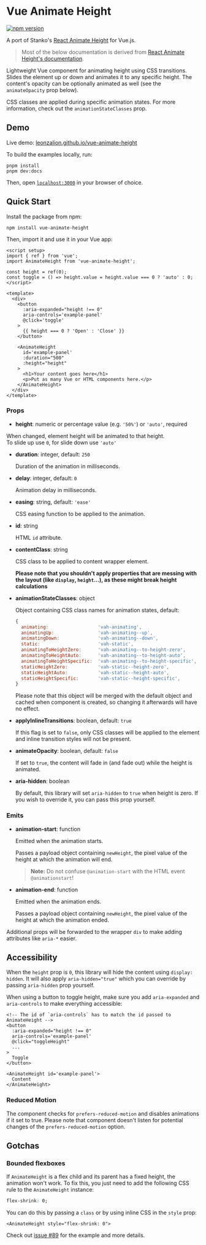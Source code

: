 # Vue Animate Height

[![npm version](https://img.shields.io/npm/v/vue-animate-height)](https://npmjs.com/package/vue-animate-height)

A port of Stanko's [React Animate Height](https://github.com/Stanko/react-animate-height) for Vue.js.

> Most of the below documentation is derived from [React Animate Height's documentation](https://github.com/Stanko/react-animate-height/blob/master/README.md).

Lightweight Vue component for animating height using CSS transitions.
Slides the element up or down and animates it to any specific height.
The content's opacity can be optionally animated as well (see the `animateOpacity` prop below).

CSS classes are applied during specific animation states. For more information, check out the `animationStateClasses` prop.

## Demo

Live demo: [leonzalion.github.io/vue-animate-height](https://leonzalion.github.io/vue-animate-height/)

To build the examples locally, run:

```shell
pnpm install
pnpm dev:docs
```

Then, open [`localhost:3000`](http://localhost:3000) in your browser of choice.

## Quick Start

Install the package from npm:

```shell
npm install vue-animate-height
```

Then, import it and use it in your Vue app:

```vue
<script setup>
import { ref } from 'vue';
import AnimateHeight from 'vue-animate-height';

const height = ref(0);
const toggle = () => height.value = height.value === 0 ? 'auto' : 0;
</script>

<template>
  <div>
    <button
      :aria-expanded="height !== 0"
      aria-controls='example-panel'
      @click='toggle'
    >
      {{ height === 0 ? 'Open' : 'Close' }}
    </button>

    <AnimateHeight
      id='example-panel'
      :duration="500"
      :height="height"
    >
      <h1>Your content goes here</h1>
      <p>Put as many Vue or HTML components here.</p>
    </AnimateHeight>
  </div>
</template>
```

### Props

- **height**: numeric or percentage value (e.g. `'50%'`) or `'auto'`, required

When changed, element height will be animated to that height.
\
To slide up use `0`, for slide down use `'auto'`

- **duration**: integer, default: `250`

  Duration of the animation in milliseconds.

- **delay**: integer, default: `0`

  Animation delay in milliseconds.

- **easing**: string, default: `'ease'`

  CSS easing function to be applied to the animation.

- **id**: string

  HTML `id` attribute.

- **contentClass**: string

  CSS class to be applied to content wrapper element.

  **Please note that you shouldn't apply properties that are messing with the layout (like `display`, `height`...), as these might break height calculations**

- **animationStateClasses**: object

  Object containing CSS class names for animation states, default:

  ```javascript
  {
    animating:                  'vah-animating',
    animatingUp:                'vah-animating--up',
    animatingDown:              'vah-animating--down',
    static:                     'vah-static',
    animatingToHeightZero:      'vah-animating--to-height-zero',
    animatingToHeightAuto:      'vah-animating--to-height-auto',
    animatingToHeightSpecific:  'vah-animating--to-height-specific',
    staticHeightZero:           'vah-static--height-zero',
    staticHeightAuto:           'vah-static--height-auto',
    staticHeightSpecific:       'vah-static--height-specific',
  }
  ```

  Please note that this object will be merged with the default object and cached when component is created, so changing it afterwards will have no effect.

- **applyInlineTransitions**: boolean, default: `true`

  If this flag is set to `false`, only CSS classes will be applied to the element and inline transition styles will not be present.

- **animateOpacity**: boolean, default: `false`

  If set to `true`, the content will fade in (and fade out) while the height is animated.

- **aria-hidden**: boolean

  By default, this library will set `aria-hidden` to `true` when height is zero. If you wish to override it, you can pass this prop yourself.

### Emits

- **animation-start**: function

  Emitted when the animation starts.

  Passes a payload object containing `newHeight`, the pixel value of the height at which the animation will end.

  > **Note:** Do not confuse `@animation-start` with the HTML event `@animationstart`!

- **animation-end**: function

  Emitted when the animation ends.

  Passes a payload object containing `newHeight`, the pixel value of the height at which the animation ended.

Additional props will be forwarded to the wrapper `div` to make adding attributes like `aria-*` easier.

## Accessibility

When the `height` prop is `0`, this library will hide the content using `display: hidden`. It will also apply `aria-hidden="true"` which you can override by passing `aria-hidden` prop yourself.

When using a button to toggle height, make sure you add `aria-expanded` and `aria-controls` to make everything accessible:

```vue
<!-- The id of `aria-controls` has to match the id passed to AnimateHeight -->
<button
  :aria-expanded="height !== 0"
  aria-controls='example-panel'
  @click="toggleHeight"
  ...
>
  Toggle
</button>

<AnimateHeight id='example-panel'>
  Content
</AnimateHeight>
```

### Reduced Motion

The component checks for `prefers-reduced-motion` and disables animations if it set to true. Please note that component doesn't listen for potential changes of the `prefers-reduced-motion` option.

## Gotchas

### Bounded flexboxes

If `AnimateHeight` is a flex child and its parent has a fixed height, the animation won't work. To fix this, you just need to add the following CSS rule to the `AnimateHeight` instance:

```css
flex-shrink: 0;
```

You can do this by passing a `class` or by using inline CSS in the `style` prop:

```vue
<AnimateHeight style="flex-shrink: 0">
```

Check out [issue #89](https://github.com/Stanko/react-animate-height/issues/89) for the example and more details.
